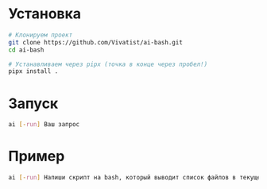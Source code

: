 # Установка

```bash
# Клонируем проект
git clone https://github.com/Vivatist/ai-bash.git
cd ai-bash

# Устанавливаем через pipx (точка в конце через пробел!)
pipx install .
```


# Запуск
```bash
ai [-run] Ваш запрос
```

# Пример
```bash
ai [-run] Напиши скрипт на bash, который выводит список файлов в текущей директории
```